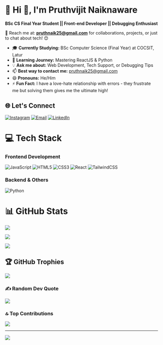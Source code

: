 # 💫 Hi 👋, I'm Pruthvijit Naiknaware
**BSc CS Final Year Student || Front-end Developer || Debugging Enthusiast**

📧 Reach me at: **pruthnaik25@gmail.com** for collaborations, projects, or just to chat about tech! 😊

- 🎓 **Currently Studying:** BSc Computer Science (Final Year) at COCSIT, Latur
- 🌱 **Learning Journey:** Mastering ReactJS & Python
- 💡 **Ask me about:** Web Development, Tech Support, or Debugging Tips
- 📫 **Best way to contact me:** pruthnaik25@gmail.com
- 😄 **Pronouns:** He/Him
- ⚡ **Fun Fact:** I have a love-hate relationship with errors - they frustrate me but solving them gives me the ultimate high!

## 🌐 Let's Connect
[![Instagram](https://img.shields.io/badge/Instagram-%23E4405F.svg?logo=Instagram&logoColor=white)](https://instagram.com/x_omya_x_29) 
[![Email](https://img.shields.io/badge/Email-D14836?logo=gmail&logoColor=white)](mailto:pruthnaik25@gmail.com)
[![LinkedIn](https://img.shields.io/badge/LinkedIn-%230077B5.svg?logo=linkedin&logoColor=white)](https://www.linkedin.com/in/pruthvijit-naiknaware-42ba94369)

# 💻 Tech Stack
### Frontend Development
![JavaScript](https://img.shields.io/badge/javascript-%23323330.svg?style=for-the-badge&logo=javascript&logoColor=%23F7DF1E) 
![HTML5](https://img.shields.io/badge/html5-%23E34F26.svg?style=for-the-badge&logo=html5&logoColor=white) 
![CSS3](https://img.shields.io/badge/css3-%231572B6.svg?style=for-the-badge&logo=css3&logoColor=white) 
![React](https://img.shields.io/badge/react-%2320232a.svg?style=for-the-badge&logo=react&logoColor=%2361DAFB) 
![TailwindCSS](https://img.shields.io/badge/tailwindcss-%2338B2AC.svg?style=for-the-badge&logo=tailwind-css&logoColor=white)

### Backend & Others
![Python](https://img.shields.io/badge/python-3670A0?style=for-the-badge&logo=python&logoColor=ffdd54)

# 📊 GitHub Stats
![](https://github-readme-stats.vercel.app/api?username=prutvi-naik&theme=nord&hide_border=false&include_all_commits=true&count_private=false)

![](https://github-readme-streak-stats.herokuapp.com/?user=prutvi-naik&theme=nord&hide_border=false)

![](https://github-readme-stats.vercel.app/api/top-langs/?username=prutvi-naik&theme=nord&hide_border=false&include_all_commits=true&count_private=false&layout=compact)

## 🏆 GitHub Trophies
![](https://github-profile-trophy.vercel.app/?username=prutvi-naik&theme=radical&no-frame=false&no-bg=true&margin-w=4)

### ✍️ Random Dev Quote
![](https://quotes-github-readme.vercel.app/api?type=horizontal&theme=radical)

### 🔝 Top Contributions
![](https://github-contributor-stats.vercel.app/api?username=prutvi-naik&limit=5&theme=dark&combine_all_yearly_contributions=true)

---
[![](https://visitcount.itsvg.in/api?id=prutvi-naik&icon=0&color=0)](https://visitcount.itsvg.in)

<!-- Proudly created with GPRM ( https://gprm.itsvg.in ) -->
